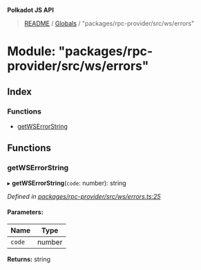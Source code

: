 **Polkadot JS API**

> [README](../README.md) / [Globals](../globals.md) / "packages/rpc-provider/src/ws/errors"

# Module: "packages/rpc-provider/src/ws/errors"

## Index

### Functions

* [getWSErrorString](_packages_rpc_provider_src_ws_errors_.md#getwserrorstring)

## Functions

### getWSErrorString

▸ **getWSErrorString**(`code`: number): string

*Defined in [packages/rpc-provider/src/ws/errors.ts:25](https://github.com/polkadot-js/api/blob/5577723b7/packages/rpc-provider/src/ws/errors.ts#L25)*

#### Parameters:

Name | Type |
------ | ------ |
`code` | number |

**Returns:** string
